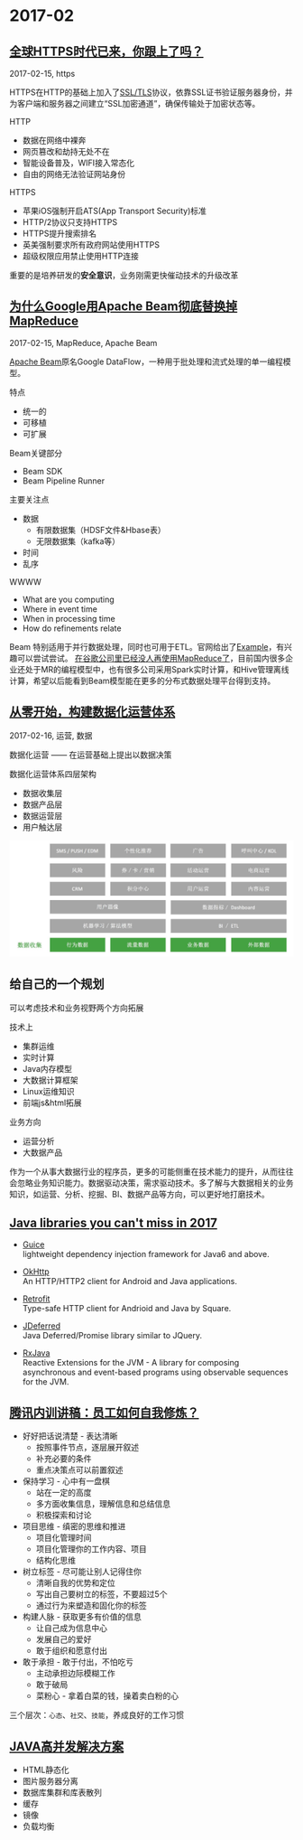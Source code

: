 2017-02
===

[全球HTTPS时代已来，你跟上了吗？](https://jaq.alibaba.com/community/art/show?articleid=621)
---
2017-02-15, https

HTTPS在HTTP的基础上加入了[SSL/TLS](http://www.ruanyifeng.com/blog/2014/02/ssl_tls.html)协议，依靠SSL证书验证服务器身份，并为客户端和服务器之间建立“SSL加密通道”，确保传输处于加密状态等。

HTTP
* 数据在网络中裸奔
* 网页篡改和劫持无处不在
* 智能设备普及，WIFI接入常态化
* 自由的网络无法验证网站身份

HTTPS
* 苹果iOS强制开启ATS(App Transport Security)标准
* HTTP/2协议只支持HTTPS
* HTTPS提升搜索排名
* 英美强制要求所有政府网站使用HTTPS
* 超级权限应用禁止使用HTTP连接

重要的是培养研发的**安全意识**，业务刚需更快催动技术的升级改革

[为什么Google用Apache Beam彻底替换掉MapReduce](http://www.infoq.com/cn/articles/why-google-replace-beam-with-apache-mapreduce)
---

2017-02-15, MapReduce, Apache Beam

[Apache Beam](https://beam.apache.org/)原名Google DataFlow，一种用于批处理和流式处理的单一编程模型。

特点
* 统一的
* 可移植
* 可扩展

Beam关键部分
* Beam SDK
* Beam Pipeline Runner

主要关注点
* 数据
  * 有限数据集（HDSF文件&Hbase表）
  * 无限数据集（kafka等）
* 时间
* 乱序

WWWW
* What are you computing
* Where in event time
* When in processing time
* How do refinements relate

Beam 特别适用于并行数据处理，同时也可用于ETL。官网给出了[Example](https://beam.apache.org/get-started/quickstart-java/)，有兴趣可以尝试尝试。
[在谷歌公司里已经没人再使用MapReduce了](https://drive.google.com/file/d/0B6j6Te0viCnHOHYwWmpJNU1yZVU/view)，目前国内很多企业还处于MR的编程模型中，也有很多公司采用Spark实时计算，和Hive管理离线计算，希望以后能看到Beam模型能在更多的分布式数据处理平台得到支持。


[从零开始，构建数据化运营体系](http://www.itongji.cn/cms/article/articledetails?articleid=4917)
---
2017-02-16, 运营, 数据

数据化运营 —— 在运营基础上提出以数据决策

数据化运营体系四层架构
* 数据收集层
* 数据产品层
* 数据运营层
* 用户触达层

![](../pictures/data-acquisition.jpg)


给自己的一个规划
---

可以考虑技术和业务视野两个方向拓展

技术上

* 集群运维
* 实时计算
* Java内存模型
* 大数据计算框架
* Linux运维知识
* 前端js&html拓展

业务方向

* 运营分析
* 大数据产品

作为一个从事大数据行业的程序员，更多的可能侧重在技术能力的提升，从而往往会忽略业务知识能力。数据驱动决策，需求驱动技术。多了解与大数据相关的业务知识，如运营、分析、挖掘、BI、数据产品等方向，可以更好地打磨技术。


[Java libraries you can't miss in 2017](http://blog.jevsejev.io/2017/02/19/java-libraries-you-cannot-miss-in-2017/)
---

* [Guice](https://github.com/google/guice)  
lightweight dependency injection framework for Java6 and above.

* [OkHttp](https://github.com/square/okhttp)  
An HTTP/HTTP2 client for Android and Java applications.

* [Retrofit](https://github.com/square/retrofit)  
Type-safe HTTP client for Andrioid and Java by Square.

* [JDeferred](https://github.com/jdeferred/jdeferred)  
Java Deferred/Promise library similar to JQuery.  

* [RxJava](https://github.com/ReactiveX/RxJava)   
Reactive Extensions for the JVM - A library for composing asynchronous and event-based programs using observable sequences for the JVM.


[腾讯内训讲稿：员工如何自我修炼？](https://mp.weixin.qq.com/s?__biz=MjM5MjMzMDg3Nw==&mid=2653454362&idx=1&sn=dcb03a0eb6325cbb4df2e9980e0afa6b&chksm=bd7bc5088a0c4c1e2df574b6ab9651884abd193690b3f89f74e77ea6931232d02804cb028c3c&mpshare=1&scene=1&srcid=0223bIgH1raXEYpSHqrWkVuw&key=ffe67a077c969a8bb7200b056dce145d574a31927942d3f6e81cd9607daa119d71c3b657e6d56324b2cfba4e695c2027f894fae8d9da7b6eca2646d96dc173b64e055617b049bfee15c6d54077366074&ascene=0&uin=MjUwOTIxODc4MA%3D%3D&devicetype=iMac+MacBookPro11%2C1+OSX+OSX+10.12+build(16A323))  
---

* 好好把话说清楚 - 表达清晰  
  * 按照事件节点，逐层展开叙述
  * 补充必要的条件
  * 重点决策点可以前置叙述  
* 保持学习 - 心中有一盘棋
  * 站在一定的高度
  * 多方面收集信息，理解信息和总结信息
  * 积极探索和讨论
* 项目思维 - 缜密的思维和推进
  * 项目化管理时间
  * 项目化管理你的工作内容、项目
  * 结构化思维
* 树立标签 - 尽可能让别人记得住你
  * 清晰自我的优势和定位
  * 写出自己要树立的标签，不要超过5个
  * 通过行为来塑造和固化你的标签
* 构建人脉 - 获取更多有价值的信息
  * 让自己成为信息中心
  * 发展自己的爱好
  * 敢于组织和愿意付出
* 敢于承担 - 敢于付出，不怕吃亏
  * 主动承担边际模糊工作
  * 敢于破局
  * 菜粉心 - 拿着白菜的钱，操着卖白粉的心

三个层次：`心态`、`社交`、`技能`，养成良好的工作习惯

[JAVA高并发解决方案](http://blog.csdn.net/zxl333/article/details/8454319)
---

* HTML静态化
* 图片服务器分离
* 数据库集群和库表散列
* 缓存
* 镜像
* 负载均衡
